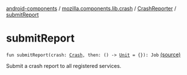 [android-components](../../index.md) / [mozilla.components.lib.crash](../index.md) / [CrashReporter](index.md) / [submitReport](./submit-report.md)

# submitReport

`fun submitReport(crash: `[`Crash`](../-crash/index.md)`, then: () -> `[`Unit`](https://kotlinlang.org/api/latest/jvm/stdlib/kotlin/-unit/index.html)` = {}): Job` [(source)](https://github.com/mozilla-mobile/android-components/blob/master/components/lib/crash/src/main/java/mozilla/components/lib/crash/CrashReporter.kt#L90)

Submit a crash report to all registered services.

